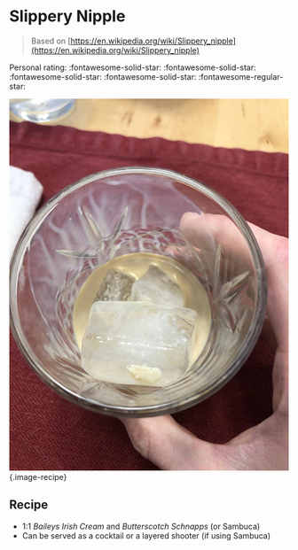 # Slippery Nipple

> Based on [https://en.wikipedia.org/wiki/Slippery_nipple](https://en.wikipedia.org/wiki/Slippery_nipple)

<!-- {cts} rating=4; (User can specify rating on scale of 1-5) -->

Personal rating: :fontawesome-solid-star: :fontawesome-solid-star: :fontawesome-solid-star: :fontawesome-solid-star: :fontawesome-regular-star:

<!-- {cte} -->

<!-- {cts} name_image=that_butterscotch_drink.jpeg; (User can specify image name) -->

![that_butterscotch_drink.jpeg](./that_butterscotch_drink.jpeg){.image-recipe}

<!-- {cte} -->

## Recipe

- 1:1 *Baileys Irish Cream* and *Butterscotch Schnapps* (or Sambuca)
- Can be served as a cocktail or a layered shooter (if using Sambuca)
